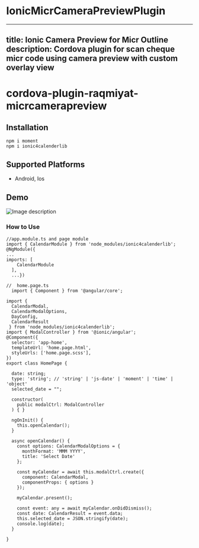 # IonicMicrCameraPreviewPlugin

---
title: Ionic Camera Preview for Micr Outline 
description: Cordova plugin for scan cheque micr code using camera preview with custom overlay view
---

# cordova-plugin-raqmiyat-micrcamerapreview

## Installation
	npm i moment
    npm i ionic4calenderlib

## Supported Platforms
- Android, Ios

## Demo

![Image description](link-to-image)

### How to Use
```
//app.module.ts and page module
import { CalendarModule } from 'node_modules/ionic4calenderlib';
@NgModule({
...
imports: [
    CalendarModule
  ],
  ...})
  
//  home.page.ts
  import { Component } from '@angular/core';

import { 
  CalendarModal,
  CalendarModalOptions,
  DayConfig,
  CalendarResult
 } from 'node_modules/ionic4calenderlib';
import { ModalController } from '@ionic/angular';
@Component({
  selector: 'app-home',
  templateUrl: 'home.page.html',
  styleUrls: ['home.page.scss'],
})
export class HomePage {

  date: string;
  type: 'string'; // 'string' | 'js-date' | 'moment' | 'time' | 'object'
  selected_date = "";

  constructor(
    public modalCtrl: ModalController
  ) { }

  ngOnInit() {
    this.openCalendar();
  }

  async openCalendar() {
    const options: CalendarModalOptions = {
      monthFormat: 'MMM YYYY',
      title: 'Select Date'
    };

    const myCalendar = await this.modalCtrl.create({
      component: CalendarModal,
      componentProps: { options }
    });

    myCalendar.present();

    const event: any = await myCalendar.onDidDismiss();
    const date: CalendarResult = event.data;
    this.selected_date = JSON.stringify(date);
    console.log(date);
  }

}


```